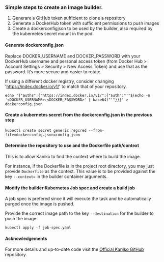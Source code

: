 ### Simple steps to create an image builder.

1. Generare a GitHub token sufficient to clone a repository
2. Generate a DockerHub token with sufficient permissions to push images
3. Create a dockerconfigjson to be used by the builder, also required by the kubernetes secret mount in the pod.

#### Generate dockerconfig.json
Replace DOCKER_USERNAME and DOCKER_PASSWORD with your DockerHub username and personal access token (from Docker Hub > Account Settings > Security > New Access Token) and use that as the password. It’s more secure and easier to rotate.

If using a different docker registry, consider changing 'https://index.docker.io/v1/' to match that of your repository.

```
echo '{"auths":{"https://index.docker.io/v1/":{"auth":"'"$(echo -n '<DOCKER_USERNAME>:<DOCKER_PASSWORD>' | base64)"'"}}}' > dockerconfig.json
```
#### Create a kubernetes secret from the dockerconfig.json in the previous step

```
kubectl create secret generic regcred --from-file=dockerconfig.json=config.json
```

#### Determine the repository to use and the Dockerfile path/context

This is to allow Kaniko to find the context where to build the image.

For instance, if the Dockerfile is in the project root directory, you may just provide `Dockerfile` as the context. This value is to be provided against the key `--context=` in the builder container arguments.

#### Modify the builder Kubernetes Job spec and create a build job
A job spec is prefered since it will execute the task and be automatically purged once the image is pushed.

Provide the correct image path to the key `--destination` for the builder to push the image.

```
kubectl apply -f job-spec.yaml
```

#### Acknowledgements
For more details and up-to-date code visit the [Official Kaniko GitHub](https://github.com/GoogleContainerTools/kaniko?tab=readme-ov-file#running-kaniko-in-a-kubernetes-cluster) repository.